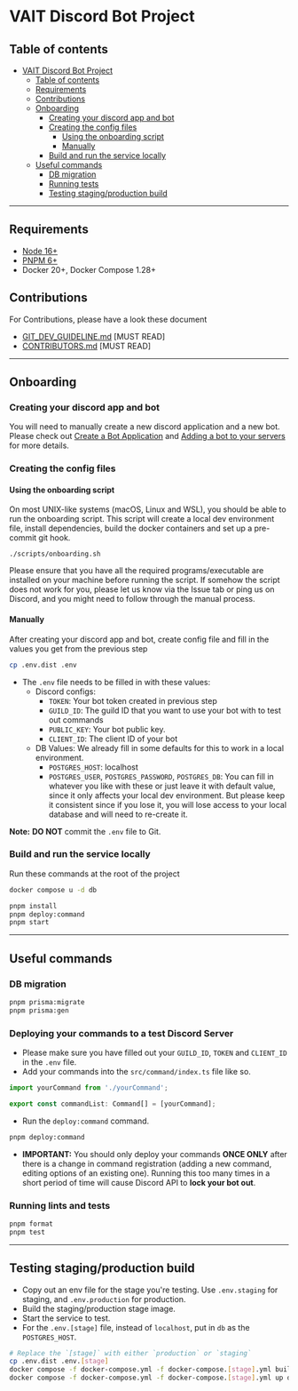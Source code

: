 # VAIT Discord Bot Project

## Table of contents

- [VAIT Discord Bot Project](#vait-discord-bot-project)
  - [Table of contents](#table-of-contents)
  - [Requirements](#requirements)
  - [Contributions](#contributions)
  - [Onboarding](#onboarding)
    - [Creating your discord app and bot](#creating-your-discord-app-and-bot)
    - [Creating the config files](#creating-the-config-files)
      - [Using the onboarding script](#using-the-onboarding-script)
      - [Manually](#manually)
    - [Build and run the service locally](#build-and-run-the-service-locally)
  - [Useful commands](#useful-commands)
    - [DB migration](#db-migration)
    - [Running tests](#running-lints-and-tests)
    - [Testing staging/production build](#testing-stagingproduction-build)

---

## Requirements

- [Node 16+](https://nodejs.org/en/)
- [PNPM 6+](https://pnpm.io/)
- Docker 20+, Docker Compose 1.28+

## Contributions

For Contributions, please have a look these document

- [GIT_DEV_GUIDELINE.md](.github/GIT_DEV_GUIDELINE.md) [MUST READ]
- [CONTRIBUTORS.md](.github/CONTRIBUTING.md) [MUST READ]

---

## Onboarding

### Creating your discord app and bot

You will need to manually create a new discord application and a new bot. Please check out [Create a Bot Application](https://discordjs.guide/preparations/setting-up-a-bot-application.html#creating-your-bot)
and [Adding a bot to your servers](https://discordjs.guide/preparations/adding-your-bot-to-servers.html) for more details.

### Creating the config files

#### Using the onboarding script

On most UNIX-like systems (macOS, Linux and WSL), you should be able to run the
onboarding script. This script will create a local dev environment file, install
dependencies, build the docker containers and set up a pre-commit git hook.

```shell
./scripts/onboarding.sh
```

Please ensure that you have all the required programs/executable are
installed on your machine before running the script. If somehow the script
does not work for you, please let us know via the Issue tab or ping us on
Discord, and you might need to follow through the manual process.

#### Manually

After creating your discord app and bot, create config file and fill in the values you get from the previous step

```bash
cp .env.dist .env
```

- The `.env` file needs to be filled in with these values:
  - Discord configs:
    - `TOKEN`: Your bot token created in previous step
    - `GUILD_ID`: The guild ID that you want to use your bot with to test out commands
    - `PUBLIC_KEY`: Your bot public key.
    - `CLIENT_ID`: The client ID of your bot
  - DB Values: We already fill in some defaults for this to work in a local environment.
    - `POSTGRES_HOST`: localhost
    - `POSTGRES_USER`, `POSTGRES_PASSWORD`, `POSTGRES_DB`: You can fill in whatever
      you like with these or just leave it with default value, since it only affects
      your local dev environment. But please keep it consistent since if you lose it,
      you will lose access to your local database and will need to re-create it.

**Note:** **DO NOT** commit the `.env` file to Git.

### Build and run the service locally

Run these commands at the root of the project

```bash
docker compose u -d db

pnpm install
pnpm deploy:command
pnpm start
```

---

## Useful commands

### DB migration

```bash
pnpm prisma:migrate
pnpm prisma:gen
```

### Deploying your commands to a test Discord Server

- Please make sure you have filled out your `GUILD_ID`, `TOKEN` and `CLIENT_ID`
  in the `.env` file.
- Add your commands into the `src/command/index.ts` file like so.

```typescript
import yourCommand from './yourCommand';

export const commandList: Command[] = [yourCommand];
```
- Run the `deploy:command` command.

```bash
pnpm deploy:command
```

- **IMPORTANT:** You should only deploy your commands **ONCE ONLY** after
there is a change in command registration (adding a new command, editing
options of an existing one). Running this too many times in a short period
of time will cause Discord API to **lock your bot out**.

### Running lints and tests

```bash
pnpm format
pnpm test
```

---

## Testing staging/production build

- Copy out an env file for the stage you're testing. Use `.env.staging` for staging, and `.env.production` for production.
- Build the staging/production stage image.
- Start the service to test.
- For the `.env.[stage]` file, instead of `localhost`, put in `db` as the `POSTGRES_HOST`.

```bash
# Replace the `[stage]` with either `production` or `staging`
cp .env.dist .env.[stage]
docker compose -f docker-compose.yml -f docker-compose.[stage].yml build bot
docker compose -f docker-compose.yml -f docker-compose.[stage].yml up db bot
```
